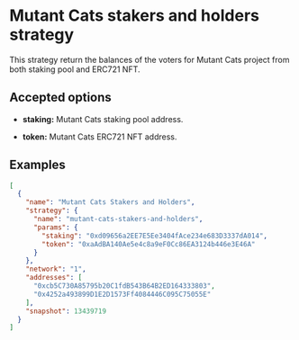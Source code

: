 # Mutant Cats stakers and holders strategy

This strategy return the balances of the voters for Mutant Cats project from both staking pool and ERC721 NFT.

## Accepted options

- **staking:** Mutant Cats staking pool address.

- **token:** Mutant Cats ERC721 NFT address.

## Examples

```JSON
[
  {
    "name": "Mutant Cats Stakers and Holders",
    "strategy": {
      "name": "mutant-cats-stakers-and-holders",
      "params": {
        "staking": "0xd09656a2EE7E5Ee3404fAce234e683D3337dA014",
        "token": "0xaAdBA140Ae5e4c8a9eF0Cc86EA3124b446e3E46A"
      }
    },
    "network": "1",
    "addresses": [
      "0xcb5C730A85795b20C1fdB543B64B2ED164333803",
      "0x4252a493899D1E2D1573Ff4084446C095C75055E"
    ],
    "snapshot": 13439719
  }
]
```
